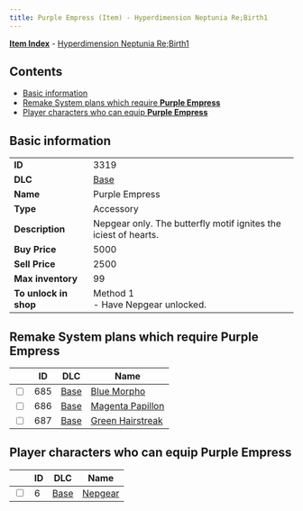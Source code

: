 ```yaml
---
title: Purple Empress (Item) - Hyperdimension Neptunia Re;Birth1
---
```


[**Item Index**](/neptunia/rb1/item/index.html) - [Hyperdimension Neptunia Re;Birth1](/neptunia/rb1)

## Contents

- [Basic information](#basic-information)
- [Remake System plans which require **Purple Empress**](#remake-system-plans-which-require-purple-empress)
- [Player characters who can equip **Purple Empress**](#player-characters-who-can-equip-purple-empress)
## Basic information

|   |   |
| -- | -- |
| **ID** | 3319 |
| **DLC** | [Base](/neptunia/rb1/dlc/1-base.html) |
| **Name** | Purple Empress |
| **Type** | Accessory |
| **Description** | Nepgear only. The butterfly motif ignites the iciest of hearts. |
| **Buy Price** | 5000 |
| **Sell Price** | 2500 |
| **Max inventory** | 99 |
| **To unlock in shop** | Method 1<br />- Have Nepgear unlocked. |


## Remake System plans which require **Purple Empress**

|    | ID | DLC | Name |
| -- | -- | --- | ---- |
| <input type="checkbox" id="rb1-quest-1-685" class="trackbox" /> | 685 | [Base](/neptunia/rb1/dlc/1-base.html) | [Blue Morpho](/neptunia/rb1/quest/1-685-blue-morpho.html) |
| <input type="checkbox" id="rb1-quest-1-686" class="trackbox" /> | 686 | [Base](/neptunia/rb1/dlc/1-base.html) | [Magenta Papillon](/neptunia/rb1/quest/1-686-magenta-papillon.html) |
| <input type="checkbox" id="rb1-quest-1-687" class="trackbox" /> | 687 | [Base](/neptunia/rb1/dlc/1-base.html) | [Green Hairstreak](/neptunia/rb1/quest/1-687-green-hairstreak.html) |


## Player characters who can equip **Purple Empress**

|    | ID | DLC | Name |
| -- | -- | --- | ---- |
| <input type="checkbox" id="rb1-player-1-6" class="trackbox" /> | 6 | [Base](/neptunia/rb1/dlc/1-base.html) | [Nepgear](/neptunia/rb1/player/1-6-nepgear.html) |
